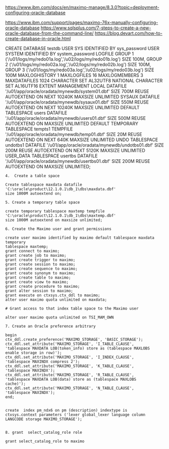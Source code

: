https://www.ibm.com/docs/en/maximo-manage/8.3.0?topic=deployment-configuring-oracle-database

https://www.ibm.com/support/pages/maximo-76x-manually-configuring-oracle-database
https://www.sqlsplus.com/7-steps-to-create-a-new-oracle-database-from-the-command-line/
https://blog.devart.com/how-to-create-database-in-oracle.html

CREATE DATABASE testdb
   USER SYS IDENTIFIED BY sys_password
   USER SYSTEM IDENTIFIED BY system_password
   LOGFILE GROUP 1 ('/u01/logs/my/redo01a.log','/u02/logs/my/redo01b.log') SIZE 100M,
           GROUP 2 ('/u01/logs/my/redo02a.log','/u02/logs/my/redo02b.log') SIZE 100M,
           GROUP 3 ('/u01/logs/my/redo03a.log','/u02/logs/my/redo03b.log') SIZE 100M
   MAXLOGHISTORY 1
   MAXLOGFILES 16
   MAXLOGMEMBERS 3
   MAXDATAFILES 1024
   CHARACTER SET AL32UTF8
   NATIONAL CHARACTER SET AL16UTF16
   EXTENT MANAGEMENT LOCAL
   DATAFILE '/u01/app/oracle/oradata/mynewdb/system01.dbf'
     SIZE 700M REUSE AUTOEXTEND ON NEXT 10240K MAXSIZE UNLIMITED
   SYSAUX DATAFILE '/u01/app/oracle/oradata/mynewdb/sysaux01.dbf'
     SIZE 550M REUSE AUTOEXTEND ON NEXT 10240K MAXSIZE UNLIMITED
   DEFAULT TABLESPACE users
      DATAFILE '/u01/app/oracle/oradata/mynewdb/users01.dbf'
      SIZE 500M REUSE AUTOEXTEND ON MAXSIZE UNLIMITED
   DEFAULT TEMPORARY TABLESPACE tempts1
      TEMPFILE '/u01/app/oracle/oradata/mynewdb/temp01.dbf'
      SIZE 20M REUSE AUTOEXTEND ON NEXT 640K MAXSIZE UNLIMITED
   UNDO TABLESPACE undotbs1
      DATAFILE '/u01/app/oracle/oradata/mynewdb/undotbs01.dbf'
      SIZE 200M REUSE AUTOEXTEND ON NEXT 5120K MAXSIZE UNLIMITED
   USER_DATA TABLESPACE usertbs
      DATAFILE '/u01/app/oracle/oradata/mynewdb/usertbs01.dbf'
      SIZE 200M REUSE AUTOEXTEND ON MAXSIZE UNLIMITED;
     

```
4.  Create a table space

Create tablespace maxdata datafile 
'C:\oracle\product\12.1.0.1\db_1\dbs\maxdata.dbf' 
size 1000M autoextend on;

5. Create a temporary table space

create temporary tablespace maxtemp tempfile  
'C:\oracle\product\12.1.0.1\db_1\dbs\maxtemp.dbf'
size 1000M autoextend on maxsize unlimited;

6. Create the Maximo user and grant permissions

create user maximo identified by maximo default tablespace maxdata temporary 
tablespace maxtemp;
grant connect to maximo;
grant create job to maximo;
grant create trigger to maximo;
grant create session to maximo;
grant create sequence to maximo;
grant create synonym to maximo;
grant create table to maximo;
grant create view to maximo;
grant create procedure to maximo;
grant alter session to maximo;
grant execute on ctxsys.ctx_ddl to maximo;
alter user maximo quota unlimited on maxdata;

# Grant access to that index table space to the Maximo user

alter user maximo quota unlimited on TSI_MAM_OWN

7. Create an Oracle preference arbitrary

begin
ctx_ddl.create_preference('MAXIMO_STORAGE', 'BASIC_STORAGE');
ctx_ddl.set_attribute('MAXIMO_STORAGE', 'I_TABLE_CLAUSE',
'tablespace MAXDATA LOB(token_info) store as (tablespace MAXLOBS
enable storage in row)');
ctx_ddl.set_attribute('MAXIMO_STORAGE', 'I_INDEX_CLAUSE',
'tablespace MAXINDX compress 2');
ctx_ddl.set_attribute('MAXIMO_STORAGE', 'K_TABLE_CLAUSE',
'tablespace MAXINDX');
ctx_ddl.set_attribute('MAXIMO_STORAGE', 'R_TABLE_CLAUSE',
'tablespace MAXDATA LOB(data) store as (tablespace MAXLOBS
cache)');
ctx_ddl.set_attribute('MAXIMO_STORAGE', 'N_TABLE_CLAUSE',
'tablespace MAXINDX');
end;


create  index pm_ndx6 on pm (description) indextype is
ctxsys.context parameters ('lexer global_lexer language column
LANGCODE storage MAXIMO_STORAGE');


8. grant  select_catalog_role role

grant select_catalog_role to maximo
```
